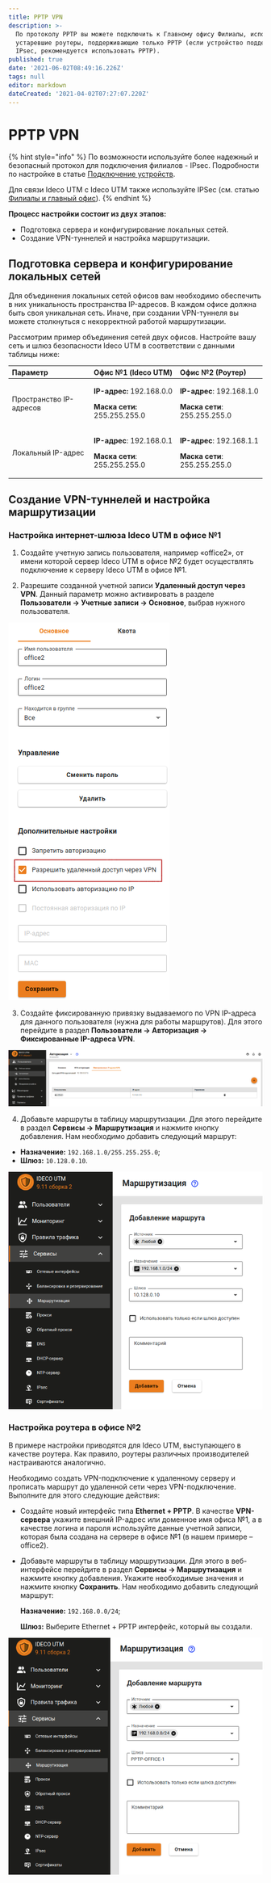 ```yaml
---
title: PPTP VPN
description: >-
  По протоколу PPTP вы можете подключить к Главному офису Филиалы, использующие
  устаревшие роутеры, поддерживающие только PPTP (если устройство поддерживает
  IPsec, рекомендуется использовать PPTP).
published: true
date: '2021-06-02T08:49:16.226Z'
tags: null
editor: markdown
dateCreated: '2021-04-02T07:27:07.220Z'
---
```


# PPTP VPN

{% hint style="info" %}
По возможности используйте более надежный и безопасный протокол для подключения филиалов - IPsec. Подробности по настройке в статье [Подключение устройств](ipsec/podklyuchenie-ustroistv.md).

Для связи Ideco UTM с Ideco UTM также используйте IPSec \(см. статью [Филиалы и главный офис](ipsec/filialy-i-glavnyi-ofis.md)\). 
{% endhint %}

**Процесс настройки состоит из двух этапов:**

* Подготовка сервера и конфигурирование локальных сетей.
* Создание VPN-туннелей и настройка маршрутизации.

## Подготовка сервера и конфигурирование локальных сетей

Для объединения локальных сетей офисов вам необходимо обеспечить в них уникальность пространства IP-адресов. В каждом офисе должна быть своя уникальная сеть. Иначе, при создании VPN-туннеля вы можете столкнуться с некорректной работой маршрутизации.

Рассмотрим пример объединения сетей двух офисов. Настройте вашу сеть и шлюз безопасности Ideco UTM в соответствии с данными таблицы ниже:

<table>
  <thead>
    <tr>
      <th style="text-align:left">&#x41F;&#x430;&#x440;&#x430;&#x43C;&#x435;&#x442;&#x440;</th>
      <th style="text-align:left">&#x41E;&#x444;&#x438;&#x441; &#x2116;1 (Ideco UTM)</th>
      <th style="text-align:left">&#x41E;&#x444;&#x438;&#x441; &#x2116;2 (&#x420;&#x43E;&#x443;&#x442;&#x435;&#x440;)</th>
    </tr>
  </thead>
  <tbody>
    <tr>
      <td style="text-align:left">&#x41F;&#x440;&#x43E;&#x441;&#x442;&#x440;&#x430;&#x43D;&#x441;&#x442;&#x432;&#x43E;
        IP-&#x430;&#x434;&#x440;&#x435;&#x441;&#x43E;&#x432;</td>
      <td style="text-align:left">
        <p><b>IP-&#x430;&#x434;&#x440;&#x435;&#x441;:</b> 192.168.0.0</p>
        <p><b>&#x41C;&#x430;&#x441;&#x43A;&#x430; &#x441;&#x435;&#x442;&#x438;:</b> 255.255.255.0</p>
      </td>
      <td style="text-align:left">
        <p><b>IP-&#x430;&#x434;&#x440;&#x435;&#x441;</b>: 192.168.1.0</p>
        <p><b>&#x41C;&#x430;&#x441;&#x43A;&#x430; &#x441;&#x435;&#x442;&#x438;</b>:
          255.255.255.0</p>
      </td>
    </tr>
    <tr>
      <td style="text-align:left">&#x41B;&#x43E;&#x43A;&#x430;&#x43B;&#x44C;&#x43D;&#x44B;&#x439; IP-&#x430;&#x434;&#x440;&#x435;&#x441;</td>
      <td
      style="text-align:left">
        <p><b>IP-&#x430;&#x434;&#x440;&#x435;&#x441;</b>: 192.168.0.1</p>
        <p><b>&#x41C;&#x430;&#x441;&#x43A;&#x430; &#x441;&#x435;&#x442;&#x438;</b>:
          255.255.255.0</p>
        </td>
        <td style="text-align:left">
          <p><b>IP-&#x430;&#x434;&#x440;&#x435;&#x441;</b>: 192.168.1.1</p>
          <p><b>&#x41C;&#x430;&#x441;&#x43A;&#x430; &#x441;&#x435;&#x442;&#x438;</b>:
            255.255.255.0</p>
        </td>
    </tr>
  </tbody>
</table>

## Создание VPN-туннелей и настройка маршрутизации

### Настройка интернет-шлюза Ideco UTM в офисе №1

1. Создайте учетную запись пользователя, например «office2», от имени которой сервер Ideco UTM в офисе №2 будет осуществлять подключение к серверу Ideco UTM в офисе №1.

2. Разрешите созданной учетной записи **Удаленный доступ через VPN**. Данный параметр можно активировать в разделе **Пользователи -&gt; Учетные записи -&gt; Основное**, выбрав нужного пользователя.

![](../../../.gitbook/assets/remote_vpn.png)

3. Создайте фиксированную привязку выдаваемого по VPN IP-адреса для данного пользователя \(нужна для работы маршрутов\). Для этого перейдите в раздел **Пользователи -&gt; Авторизация -&gt; Фиксированные IP-адреса VPN**.

![](../../../.gitbook/assets/create_rule_vpn.png)

4. Добавьте маршруты в таблицу маршрутизации. Для этого перейдите в раздел **Сервисы -&gt; Маршрутизация** и нажмите кнопку добавления. Нам необходимо добавить следующий маршрут:

* **Назначение:** `192.168.1.0/255.255.255.0`;
* **Шлюз:** `10.128.0.10`.

![](../../../.gitbook/assets/create_route_vpn.png)

### Настройка роутера в офисе №2

В примере настройки приводятся для Ideco UTM, выступающего в качестве роутера. Как правило, роутеры различных производителей настраиваются аналогично.

Необходимо создать VPN-подключение к удаленному серверу и прописать маршрут до удаленной сети через VPN-подключение. Выполните для этого следующие действия:

* Создайте новый интерфейс типа **Ethernet + PPTP**. В качестве **VPN-сервера** укажите внешний IP-адрес или доменное имя офиса №1, а в качестве логина и пароля используйте данные учетной записи, которая была создана на сервере в офисе №1 \(в нашем примере – office2\).
* Добавьте маршруты в таблицу маршрутизации. Для этого в веб-интерфейсе перейдите в раздел **Сервисы -&gt; Маршрутизация** и нажмите кнопку добавления. Укажите необходимые значения и нажмите кнопку **Сохранить**. Нам необходимо добавить следующий маршрут:

  **Назначение:** `192.168.0.0/24`;

  **Шлюз:** Выберите Ethernet + PPTP интерфейс, который вы создали.

![](../../../.gitbook/assets/create_route_pptp.png)

